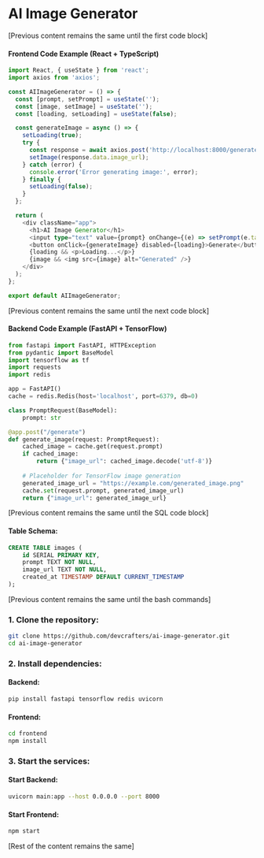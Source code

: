 # AI Image Generator

[Previous content remains the same until the first code block]

#### Frontend Code Example (React + TypeScript)
```typescript
import React, { useState } from 'react';
import axios from 'axios';

const AIImageGenerator = () => {
  const [prompt, setPrompt] = useState('');
  const [image, setImage] = useState('');
  const [loading, setLoading] = useState(false);

  const generateImage = async () => {
    setLoading(true);
    try {
      const response = await axios.post('http://localhost:8000/generate', { prompt });
      setImage(response.data.image_url);
    } catch (error) {
      console.error('Error generating image:', error);
    } finally {
      setLoading(false);
    }
  };

  return (
    <div className="app">
      <h1>AI Image Generator</h1>
      <input type="text" value={prompt} onChange={(e) => setPrompt(e.target.value)} placeholder="Enter prompt..." />
      <button onClick={generateImage} disabled={loading}>Generate</button>
      {loading && <p>Loading...</p>}
      {image && <img src={image} alt="Generated" />}
    </div>
  );
};

export default AIImageGenerator;
```

[Previous content remains the same until the next code block]

#### Backend Code Example (FastAPI + TensorFlow)
```python
from fastapi import FastAPI, HTTPException
from pydantic import BaseModel
import tensorflow as tf
import requests
import redis

app = FastAPI()
cache = redis.Redis(host='localhost', port=6379, db=0)

class PromptRequest(BaseModel):
    prompt: str

@app.post("/generate")
def generate_image(request: PromptRequest):
    cached_image = cache.get(request.prompt)
    if cached_image:
        return {"image_url": cached_image.decode('utf-8')}
    
    # Placeholder for TensorFlow image generation
    generated_image_url = "https://example.com/generated_image.png"
    cache.set(request.prompt, generated_image_url)
    return {"image_url": generated_image_url}
```

[Previous content remains the same until the SQL code block]

#### Table Schema:
```sql
CREATE TABLE images (
    id SERIAL PRIMARY KEY,
    prompt TEXT NOT NULL,
    image_url TEXT NOT NULL,
    created_at TIMESTAMP DEFAULT CURRENT_TIMESTAMP
);
```

[Previous content remains the same until the bash commands]

### **1. Clone the repository:**
```bash
git clone https://github.com/devcrafters/ai-image-generator.git
cd ai-image-generator
```

### **2. Install dependencies:**
#### **Backend:**
```bash
pip install fastapi tensorflow redis uvicorn
```
#### **Frontend:**
```bash
cd frontend
npm install
```

### **3. Start the services:**
#### **Start Backend:**
```bash
uvicorn main:app --host 0.0.0.0 --port 8000
```
#### **Start Frontend:**
```bash
npm start
```

[Rest of the content remains the same]